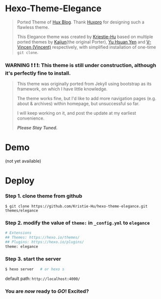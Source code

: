 # Hexo-Theme-Elegance
> Ported Theme of [Hux Blog](http://huangxuan.me/). Thank [Huxpro](https://github.com/Huxpro/huxpro.github.io) for designing such a flawless theme.
> 
> This Elegance theme was created by [Kriestie-Hu](https://github.com/Kristie-Hu) based on multiple ported themes by [Kaijun](https://github.com/Kaijun/hexo-theme-huxblog)(the original Porter), [Yu Hsuan Yen](https://github.com/YenYuHsuan/hexo-theme-beantech) and [V-Vincen (Vincent)](https://github.com/YenYuHsuan/hexo-theme-beantech) respectively, with simplified installation of one-time `git clone`.
> 

### WARNING :exclamation: :exclamation: :exclamation:: This theme is still under construction, although it's perfectly fine to install.
> This theme was originally ported from Jekyll using bootstrap as its framework, on which I have little knowledge.
> 
> The theme works fine, but I'd like to add more navigation pages (e.g. about & archives) within homepage, but unsuccessful so far.
> 
> I will keep working on it, and post the update at my earliest convenience. 
> 
> _**Please Stay Tuned.**_


# Demo
(not yet available)

# Deploy
### Step 1. clone theme from github
```
$ git clone https://github.com/Kristie-Hu/hexo-theme-elegance.git themes/elegance
```
### Step 2. modify the value of `theme:` in `_config.yml`  to  `elegance`
```graphql
# Extensions
## Themes: https://hexo.io/themes/
## Plugins: https://hexo.io/plugins/
theme: elegance
```
### Step 3. start the server
```graphql
$ hexo server   # or hexo s
```
default path: `http://localhost:4000/`

### You are _now_ ready to _**GO**_! Excited?
